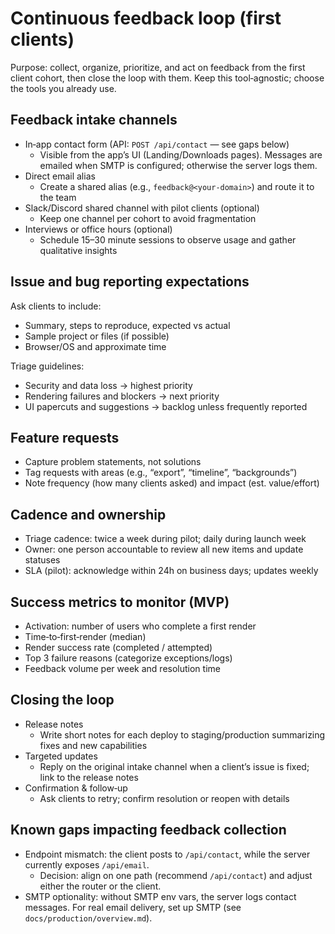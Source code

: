 # Continuous feedback loop (first clients)

Purpose: collect, organize, prioritize, and act on feedback from the first client cohort, then close the loop with them. Keep this tool‑agnostic; choose the tools you already use.

## Feedback intake channels

- In‑app contact form (API: `POST /api/contact` — see gaps below)
  - Visible from the app’s UI (Landing/Downloads pages). Messages are emailed when SMTP is configured; otherwise the server logs them.
- Direct email alias
  - Create a shared alias (e.g., `feedback@<your-domain>`) and route it to the team
- Slack/Discord shared channel with pilot clients (optional)
  - Keep one channel per cohort to avoid fragmentation
- Interviews or office hours (optional)
  - Schedule 15–30 minute sessions to observe usage and gather qualitative insights

## Issue and bug reporting expectations

Ask clients to include:
- Summary, steps to reproduce, expected vs actual
- Sample project or files (if possible)
- Browser/OS and approximate time

Triage guidelines:
- Security and data loss → highest priority
- Rendering failures and blockers → next priority
- UI papercuts and suggestions → backlog unless frequently reported

## Feature requests

- Capture problem statements, not solutions
- Tag requests with areas (e.g., “export”, “timeline”, “backgrounds”)
- Note frequency (how many clients asked) and impact (est. value/effort)

## Cadence and ownership

- Triage cadence: twice a week during pilot; daily during launch week
- Owner: one person accountable to review all new items and update statuses
- SLA (pilot): acknowledge within 24h on business days; updates weekly

## Success metrics to monitor (MVP)

- Activation: number of users who complete a first render
- Time‑to‑first‑render (median)
- Render success rate (completed / attempted)
- Top 3 failure reasons (categorize exceptions/logs)
- Feedback volume per week and resolution time

## Closing the loop

- Release notes
  - Write short notes for each deploy to staging/production summarizing fixes and new capabilities
- Targeted updates
  - Reply on the original intake channel when a client’s issue is fixed; link to the release notes
- Confirmation & follow‑up
  - Ask clients to retry; confirm resolution or reopen with details

## Known gaps impacting feedback collection

- Endpoint mismatch: the client posts to `/api/contact`, while the server currently exposes `/api/email`.
  - Decision: align on one path (recommend `/api/contact`) and adjust either the router or the client.
- SMTP optionality: without SMTP env vars, the server logs contact messages. For real email delivery, set up SMTP (see `docs/production/overview.md`).
